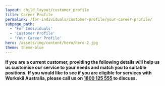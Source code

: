 ```yaml
---
layout: child_layout/customer_profile
title: Career Profile
permalink: /for-individuals/customer-profile/your-career-profile/
subpage_path:
  - 'For Individuals'
  - 'Customer Profile'
  - 'Your Career Profile'
hero: /assets/img/content/hero/hero-2.jpg
theme: theme-blue
---
```


**If you are a current customer, providing the following details will help us us customise our service to your needs and match you to suitable positions.**
**If you would like to see if you are eligible for services with Workskil Australia, please call us on [1800 125 555](tel:1800125555) to discuss.**
